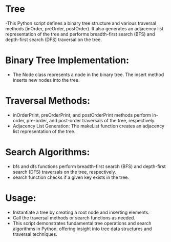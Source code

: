 # Tree
-This Python script defines a binary tree structure and various traversal methods (inOrder, preOrder, postOrder). It also generates an adjacency list representation of the tree and performs breadth-first search (BFS) and depth-first search (DFS) traversal on the tree.

# Binary Tree Implementation: 
- The Node class represents a node in the binary tree. The insert method inserts new nodes into the tree.

# Traversal Methods:
- inOrderPrint, preOrderPrint, and postOrderPrint methods perform in-order, pre-order, and post-order traversals of the tree, respectively.
- Adjacency List Generation: The makeList function creates an adjacency list representation of the tree.

# Search Algorithms:
- bfs and dfs functions perform breadth-first search (BFS) and depth-first search (DFS) traversals on the tree, respectively.
- search function checks if a given key exists in the tree.

# Usage:
- Instantiate a tree by creating a root node and inserting elements.
- Call the traversal methods or search functions as needed.
- This script demonstrates fundamental tree operations and search algorithms in Python, offering insight into tree data structures and traversal techniques.

